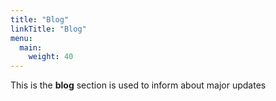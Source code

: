 ```yaml
---
title: "Blog"
linkTitle: "Blog"
menu:
  main:
    weight: 40
---
```



This is the **blog** section is used to inform about major updates


